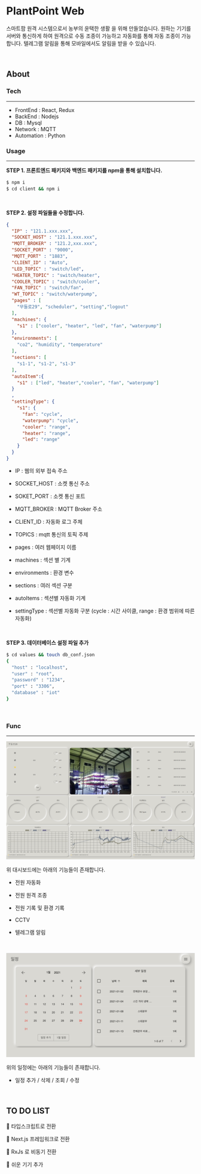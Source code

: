 # PlantPoint Web

스마트팜 원격 시스템으로서 농부의 윤택한 생활 을 위해 만들었습니다.
원하는 기기를 서버와 통신하게 하여 원격으로 수동 조종이 가능하고 자동화를 통해 자동 조종이 가능합니다.
텔레그램 알림을 통해 모바일에서도 알림을 받을 수 있습니다.

<br/>

## About

### Tech

--------------------------------

- FrontEnd : React, Redux
- BackEnd : Nodejs
- DB : Mysql
- Network : MQTT
- Automation : Python

### Usage

--------------------------------------------------------------------------

**STEP 1. 프론트엔드 패키지와 백엔드 패키지를 npm을 통해 설치합니다.**

```bash
$ npm i
$ cd client && npm i
```

<br/>

**STEP 2. 설정 파일들을 수정합니다.**

```json
{
  "IP" : "121.1.xxx.xxx",
  "SOCKET_HOST" : "121.1.xxx.xxx",
  "MQTT_BROKER" : "121.2,xxx.xxx",
  "SOCKET_PORT" : "9000",
  "MQTT_PORT" : "1883",
  "CLIENT_ID" : "Auto",
  "LED_TOPIC" : "switch/led",
  "HEATER_TOPIC" : "switch/heater",
  "COOLER_TOPIC" : "switch/cooler",
  "FAN_TOPIC" : "switch/fan",
  "WT_TOPIC" : "switch/waterpump",
  "pages" : [
    "무들로29", "scheduler", "setting","logout"
  ],
  "machines": {
    "s1" : ["cooler", "heater", "led", "fan", "waterpump"]
  },
  "environments": [
    "co2", "humidity", "temperature"
  ],
  "sections": [
    "s1-1", "s1-2", "s1-3"
  ],
  "autoItem":{
    "s1" : ["led", "heater","cooler", "fan", "waterpump"]
  }
  ,
  "settingType": {
    "s1": {
      "fan": "cycle",
      "waterpump": "cycle",
      "cooler": "range",
      "heater": "range",
      "led": "range"
    }
  }
}

```

* IP : 웹의 외부 접속 주소

* SOCKET_HOST : 소켓 통신 주소

* SOKET_PORT : 소켓 통신 포트

* MQTT_BROKER : MQTT Broker 주소

* CLIENT_ID : 자동화 로그 주체

* TOPICS : mqtt 통신의 토픽 주제

* pages : 여러 웹페이지 이름

* machines : 섹션 별 기계

* environments : 환경 변수

* sections : 여러 섹션 구분

* autoItems : 섹션별 자동화 기계

* settingType : 섹션별 자동화 구분 (cycle : 시간 사이클, range : 환경 범위에 따른 자동화)

  <br/>

**STEP 3. 데이터베이스 설정 파일 추가**

``` bash
$ cd values && touch db_conf.json
{
  "host" : "localhost",
  "user" : "root",
  "password" : "1234",
  "port" : "3306",
  "database" : "iot"
}
```

<br/>

### Func

---------------------------

<img src="./image/intro.png" width="700">

위 대시보드에는 아래의 기능들이 존재합니다.

* 전원 자동화

* 전원 원격 조종

* 전원 기록 및 환경 기록

* CCTV

* 텔레그램 알림

  <br/>

<img src="./image/schedule.png" width="700">

위의 일정에는 아래의 기능들이 존재합니다.

* 일정 추가 / 삭제 / 조회 / 수정

<br/>

## TO DO LIST

🙋 타입스크립트로 전환

🙋 Next.js 프레임워크로 전환

🙋 RxJs 로 비동기 전환

🙋 쉬운 기기 추가